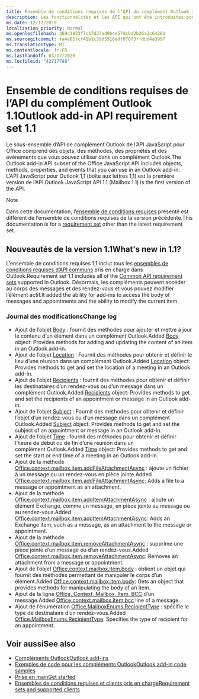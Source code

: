 ```yaml
---
title: Ensemble de conditions requises de l’API du complément Outlook 1.1
description: Les fonctionnalités et les API qui ont été introduites pour les compléments Outlook et les API JavaScript Office dans le cadre de l’API de boîte aux lettres 1,1.
ms.date: 12/17/2019
localization_priority: Normal
ms.openlocfilehash: 369c1823f7c17d37ad9b4e57dcbd2b26a2c64281
ms.sourcegitcommit: fa4e81fcf41b1c39d5516edf078f3ffdbd4a3997
ms.translationtype: MT
ms.contentlocale: fr-FR
ms.lasthandoff: 03/17/2020
ms.locfileid: "42717788"
---
```

# <a name="outlook-add-in-api-requirement-set-11"></a><span data-ttu-id="ff990-103">Ensemble de conditions requises de l’API du complément Outlook 1.1</span><span class="sxs-lookup"><span data-stu-id="ff990-103">Outlook add-in API requirement set 1.1</span></span>

<span data-ttu-id="ff990-104">Le sous-ensemble d’API de complément Outlook de l’API JavaScript pour Office comprend des objets, des méthodes, des propriétés et des événements que vous pouvez utiliser dans un complément Outlook.</span><span class="sxs-lookup"><span data-stu-id="ff990-104">The Outlook add-in API subset of the Office JavaScript API includes objects, methods, properties, and events that you can use in an Outlook add-in.</span></span> <span data-ttu-id="ff990-105">L’API JavaScript pour Outlook 1,1 (boîte aux lettres 1,1) est la première version de l’API.</span><span class="sxs-lookup"><span data-stu-id="ff990-105">Outlook JavaScript API 1.1 (Mailbox 1.1) is the first version of the API.</span></span>

> [!NOTE]
> <span data-ttu-id="ff990-106">Dans cette documentation, l’[ensemble de conditions requises](../../requirement-sets/outlook-api-requirement-sets.md) présenté est différent de l’ensemble de conditions requises de la version précédente.</span><span class="sxs-lookup"><span data-stu-id="ff990-106">This documentation is for a [requirement set](../../requirement-sets/outlook-api-requirement-sets.md) other than the latest requirement set.</span></span>

## <a name="whats-new-in-11"></a><span data-ttu-id="ff990-107">Nouveautés de la version 1.1</span><span class="sxs-lookup"><span data-stu-id="ff990-107">What's new in 1.1?</span></span>

<span data-ttu-id="ff990-108">L’ensemble de conditions requises 1,1 inclut tous les [ensembles de conditions requises d’API communs](../../requirement-sets/office-add-in-requirement-sets.md) pris en charge dans Outlook.</span><span class="sxs-lookup"><span data-stu-id="ff990-108">Requirement set 1.1 includes all of the [Common API requirement sets](../../requirement-sets/office-add-in-requirement-sets.md) supported in Outlook.</span></span> <span data-ttu-id="ff990-109">Désormais, les compléments peuvent accéder au corps des messages et des rendez-vous et vous pouvez modifier l’élément actif.</span><span class="sxs-lookup"><span data-stu-id="ff990-109">It added the ability for add-ins to access the body of messages and appointments and the ability to modify the current item.</span></span>

### <a name="change-log"></a><span data-ttu-id="ff990-110">Journal des modifications</span><span class="sxs-lookup"><span data-stu-id="ff990-110">Change log</span></span>

- <span data-ttu-id="ff990-111">Ajout de l’objet [Body](/javascript/api/outlook/office.body?view=outlook-js-1.1) : fournit des méthodes pour ajouter et mettre à jour le contenu d’un élément dans un complément Outlook.</span><span class="sxs-lookup"><span data-stu-id="ff990-111">Added [Body](/javascript/api/outlook/office.body?view=outlook-js-1.1) object: Provides methods for adding and updating the content of an item in an Outlook add-in.</span></span>
- <span data-ttu-id="ff990-112">Ajout de l’objet [Location](/javascript/api/outlook/office.location?view=outlook-js-1.1) : Fournit des méthodes pour obtenir et définir le lieu d’une réunion dans un complément Outlook.</span><span class="sxs-lookup"><span data-stu-id="ff990-112">Added [Location](/javascript/api/outlook/office.location?view=outlook-js-1.1) object: Provides methods to get and set the location of a meeting in an Outlook add-in.</span></span>
- <span data-ttu-id="ff990-113">Ajout de l’objet [Recipients](/javascript/api/outlook/office.recipients?view=outlook-js-1.1) : fournit des méthodes pour obtenir et définir les destinataires d’un rendez-vous ou d’un message dans un complément Outlook.</span><span class="sxs-lookup"><span data-stu-id="ff990-113">Added [Recipients](/javascript/api/outlook/office.recipients?view=outlook-js-1.1) object: Provides methods to get and set the recipients of an appointment or message in an Outlook add-in.</span></span>
- <span data-ttu-id="ff990-114">Ajout de l’objet [Subject](/javascript/api/outlook/office.subject?view=outlook-js-1.1) : Fournit des méthodes pour obtenir et définir l’objet d’un rendez-vous ou d’un message dans un complément Outlook.</span><span class="sxs-lookup"><span data-stu-id="ff990-114">Added [Subject](/javascript/api/outlook/office.subject?view=outlook-js-1.1) object: Provides methods to get and set the subject of an appointment or message in an Outlook add-in.</span></span>
- <span data-ttu-id="ff990-115">Ajout de l’objet [Time](/javascript/api/outlook/office.time?view=outlook-js-1.1) : fournit des méthodes pour obtenir et définir l’heure de début ou de fin d’une réunion dans un complément Outlook.</span><span class="sxs-lookup"><span data-stu-id="ff990-115">Added [Time](/javascript/api/outlook/office.time?view=outlook-js-1.1) object: Provides methods to get and set the start or end time of a meeting in an Outlook add-in.</span></span>
- <span data-ttu-id="ff990-116">Ajout de la méthode [Office.context.mailbox.item.addFileAttachmentAsync](office.context.mailbox.item.md#methods) : ajoute un fichier à un message ou un rendez-vous en pièce jointe.</span><span class="sxs-lookup"><span data-stu-id="ff990-116">Added [Office.context.mailbox.item.addFileAttachmentAsync](office.context.mailbox.item.md#methods): Adds a file to a message or appointment as an attachment.</span></span>
- <span data-ttu-id="ff990-117">Ajout de la méthode [Office.context.mailbox.item.addItemAttachmentAsync](office.context.mailbox.item.md#methods) : ajoute un élément Exchange, comme un message, en pièce jointe au message ou au rendez-vous.</span><span class="sxs-lookup"><span data-stu-id="ff990-117">Added [Office.context.mailbox.item.addItemAttachmentAsync](office.context.mailbox.item.md#methods): Adds an Exchange item, such as a message, as an attachment to the message or appointment.</span></span>
- <span data-ttu-id="ff990-118">Ajout de la méthode [Office.context.mailbox.item.removeAttachmentAsync](office.context.mailbox.item.md#methods) : supprime une pièce jointe d’un message ou d’un rendez-vous.</span><span class="sxs-lookup"><span data-stu-id="ff990-118">Added [Office.context.mailbox.item.removeAttachmentAsync](office.context.mailbox.item.md#methods): Removes an attachment from a message or appointment.</span></span>
- <span data-ttu-id="ff990-119">Ajout de l’objet [Office.context.mailbox.item.body](office.context.mailbox.item.md#properties) : obtient un objet qui fournit des méthodes permettant de manipuler le corps d’un élément.</span><span class="sxs-lookup"><span data-stu-id="ff990-119">Added [Office.context.mailbox.item.body](office.context.mailbox.item.md#properties): Gets an object that provides methods for manipulating the body of an item.</span></span>
- <span data-ttu-id="ff990-120">Ajout de la ligne [Office. Context. Mailbox. Item. BCC](office.context.mailbox.item.md#properties) d’un message.</span><span class="sxs-lookup"><span data-stu-id="ff990-120">Added [Office.context.mailbox.item.bcc](office.context.mailbox.item.md#properties) line of a message.</span></span>
- <span data-ttu-id="ff990-121">Ajout de l’énumération [Office.MailboxEnums.RecipientType](/javascript/api/outlook/office.mailboxenums.recipienttype?view=outlook-js-1.1) : spécifie le type de destinataire d’un rendez-vous.</span><span class="sxs-lookup"><span data-stu-id="ff990-121">Added [Office.MailboxEnums.RecipientType](/javascript/api/outlook/office.mailboxenums.recipienttype?view=outlook-js-1.1): Specifies the type of recipient for an appointment.</span></span>

## <a name="see-also"></a><span data-ttu-id="ff990-122">Voir aussi</span><span class="sxs-lookup"><span data-stu-id="ff990-122">See also</span></span>

- [<span data-ttu-id="ff990-123">Compléments Outlook</span><span class="sxs-lookup"><span data-stu-id="ff990-123">Outlook add-ins</span></span>](../../../outlook/outlook-add-ins-overview.md)
- [<span data-ttu-id="ff990-124">Exemples de code pour les compléments Outlook</span><span class="sxs-lookup"><span data-stu-id="ff990-124">Outlook add-in code samples</span></span>](https://developer.microsoft.com/outlook/gallery/?filterBy=Outlook,Samples,Add-ins)
- [<span data-ttu-id="ff990-125">Prise en main</span><span class="sxs-lookup"><span data-stu-id="ff990-125">Get started</span></span>](../../../quickstarts/outlook-quickstart.md)
- [<span data-ttu-id="ff990-126">Ensembles de conditions requises et clients pris en charge</span><span class="sxs-lookup"><span data-stu-id="ff990-126">Requirement sets and supported clients</span></span>](../../requirement-sets/outlook-api-requirement-sets.md)
